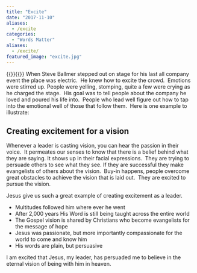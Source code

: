 ```yaml
---
title: "Excite"
date: "2017-11-10"
aliases:
  - /excite
categories: 
  - "Words Matter"
aliases:
  - /excite/
featured_image: "excite.jpg"
---
```

{{<featuredimage>}}{{</featuredimage>}}
When Steve Ballmer stepped out on stage for his last all company event the place was electric.  He knew how to excite the crowd.  Emotions were stirred up. People were yelling, stomping, quite a few were crying as he charged the stage.  His goal was to tell people about the company he loved and poured his life into.  People who lead well figure out how to tap into the emotional well of those that follow them.  Here is one example to illustrate:

## Creating excitement for a vision

Whenever a leader is casting vision, you can hear the passion in their voice.  It permeates our senses to know that there is a belief behind what they are saying. It shows up in their facial expressions.  They are trying to persuade others to see what they see. If they are successful they make evangelists of others about the vision.  Buy-in happens, people overcome great obstacles to achieve the vision that is laid out.  They are excited to pursue the vision.

Jesus give us such a great example of creating excitement as a leader.

- Multitudes followed him where ever he went
- After 2,000 years His Word is still being taught across the entire world
- The Gospel vision is shared by Christians who become evangelists for the message of hope
- Jesus was passionate, but more importantly compassionate for the world to come and know him
- His words are plain, but persuasive

I am excited that Jesus, my leader, has persuaded me to believe in the eternal vision of being with him in heaven.
